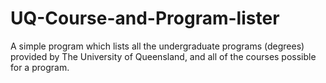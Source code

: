 # UQ-Course-and-Program-lister
A simple program which lists all the undergraduate programs (degrees) provided by The University of Queensland, and all of the courses possible for a program.
